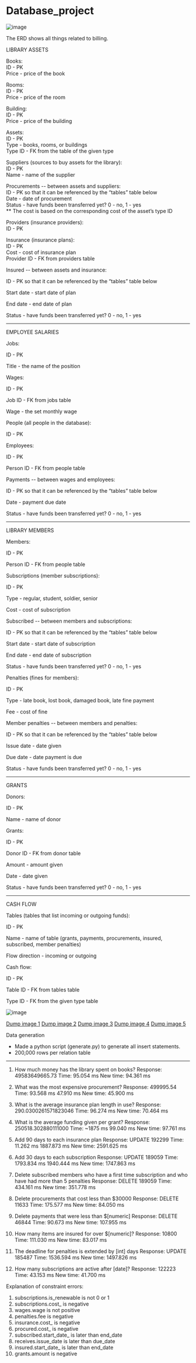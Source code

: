 # Database_project

![image](https://github.com/user-attachments/assets/59a502a8-a608-487e-b8da-c8063f33d229)

The ERD shows all things related to billing.

LIBRARY ASSETS  <br />

Books:  <br />
ID - PK  <br />
Price - price of the book  <br />

Rooms:  <br />
ID - PK  <br />
Price - price of the room  <br />


Building: <br />
ID - PK <br />
Price - price of the building <br />

Assets: <br />
ID - PK <br />
Type -  books, rooms, or buildings <br />
Type ID - FK from the table of the given type <br />

Suppliers (sources to buy assets for the library): <br />
ID - PK <br />
Name - name of the supplier <br />

Procurements -- between assets and suppliers: <br />
ID - PK so that it can be referenced by the “tables” table below <br />
Date - date of procurement <br />
Status - have funds been transferred yet? 0 - no, 1 - yes <br />
** The cost is based on the corresponding cost of the asset’s type ID <br />

Providers (insurance providers): <br />
ID - PK <br />

Insurance (insurance plans): <br />
ID - PK <br />
Cost - cost of insurance plan <br />
Provider ID - FK from providers table <br />


Insured -- between assets and insurance:

ID - PK so that it can be referenced by the “tables” table below

Start date - start date of plan

End date - end date of plan

Status - have funds been transferred yet? 0 - no, 1 - yes


-----


EMPLOYEE SALARIES

Jobs:

ID - PK

Title - the name of the position


Wages:

ID - PK

Job ID - FK from jobs table

Wage - the set monthly wage


People (all people in the database):

ID - PK


Employees:

ID - PK

Person ID - FK from people table

Payments -- between wages and employees:

ID - PK so that it can be referenced by the “tables” table below

Date - payment due date

Status - have funds been transferred yet? 0 - no, 1 - yes


-----


LIBRARY MEMBERS

Members:

ID - PK

Person ID - FK from people table


Subscriptions (member subscriptions):

ID - PK

Type - regular, student, soldier, senior

Cost - cost of subscription


Subscribed -- between members and subscriptions:

ID - PK so that it can be referenced by the “tables” table below

Start date - start date of subscription

End date - end date of subscription

Status - have funds been transferred yet? 0 - no, 1 - yes


Penalties (fines for members):

ID - PK

Type - late book, lost book, damaged book, late fine payment

Fee - cost of fine


Member penalties -- between members and penalties:

ID - PK so that it can be referenced by the “tables” table below

Issue date - date given

Due date - date payment is due

Status - have funds been transferred yet? 0 - no, 1 - yes


-----


GRANTS

Donors:

ID - PK

Name - name of donor


Grants:

ID - PK

Donor ID - FK from donor table

Amount - amount given

Date - date given

Status - have funds been transferred yet? 0 - no, 1 - yes


-----


CASH FLOW

Tables (tables that list incoming or outgoing funds):

ID - PK

Name - name of table (grants, payments, procurements, insured, subscribed, member penalties)

Flow direction - incoming or outgoing


Cash flow:

ID - PK

Table ID - FK from tables table

Type ID - FK from the given type table


![image](https://github.com/user-attachments/assets/4fbe96ee-06d3-42e6-a0dc-0ad4ba897e39)

[Dump image 1](Dump1.png)
[Dump image 2](Dump2.png)
[Dump image 3](Dump3.png)
[Dump image 4](Dump4.png)
[Dump image 5](Dump5.png)

Data generation
- Made a python script (generate.py) to generate all insert statements.
- 200,000 rows per relation table


------------------------------------------------------------------------


1. How much money has the library spent on books?
  Response:       49583649665.73
  Time:           95.054 ms
  New time:       94.361 ms
  
2. What was the most expensive procurement?
  Response:       499995.54
  Time:           93.568 ms 47.910 ms
  New time:       45.900 ms

3. What is the average insurance plan length in use?
  Response:       290.0300261571823046
  Time:           96.274 ms
  New time:       70.464 ms

4. What is the average funding given per grant?
  Response:       250518.302880111000
  Time:           ~1875 ms 99.040 ms
  New time:       97.761 ms

5. Add 90 days to each insurance plan
  Response:       UPDATE 192299
  Time:           11.262 ms 1887.873 ms
  New time:       2591.625 ms

6. Add 30 days to each subscription
  Response:       UPDATE 189059
  Time:           1793.834 ms 1940.444 ms
  New time:       1747.863 ms

7. Delete subscribed members who have a first time subscription and who have had more than 5 penalties
  Response:       DELETE 189059
  Time:           434.161 ms
  New time:       351.778 ms

8. Delete procurements that cost less than $30000
  Response:       DELETE 11633
  Time:           175.577 ms
  New time:       84.050 ms


1. Delete payments that were less than $[numeric]
  Response:       DELETE 46844
  Time:           90.673 ms
  New time:       107.955 ms

2. How many items are insured for over $[numeric]?
  Response:       10800
  Time:           111.030 ms
  New time:       83.017 ms

3. The deadline for penalties is extended by [int] days
  Response:       UPDATE 185487
  Time:           1536.594 ms
  New time:       1497.826 ms

4. How many subscriptions are active after [date]?
  Response:       122223
  Time:           43.153 ms
  New time:       41.700 ms


Explanation of constraint errors:
1. subscriptions.is_renewable is not 0 or 1
2. subscriptions.cost_ is negative
3. wages.wage is not positive
4. penalties.fee is negative
5. insurance.cost_ is negative
6. procured.cost_ is negative
7. subscribed.start_date_ is later than end_date
8. receives.issue_date is later than due_date
9. insured.start_date_ is later than end_date
10. grants.amount is negative
